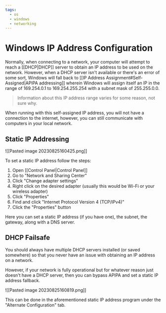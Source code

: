 ```yaml
---
tags:
  - os
  - windows
  - networking
---
```

# Windows IP Address Configuration

Normally, when connecting to a network, your computer will attempt to reach a [[DHCP|DHCP]] server to obtain an IP address to be used on the network. However, when a DHCP server isn't available or there's an error of some sort, Windows will fall back to [[IP Address Assignment#Self-Assigned|APIPA addressing]] wherein Windows will assign itself an IP in the range of 169.254.0.1 to 169.254.255.254 with a subnet mask of 255.255.0.0.

>Information about this IP address range varies for some reason, not sure why.

When running with this self-assigned IP address, you will not have a connection to the internet, however, you can still communicate with computers in your local network.

## Static IP Addressing

![[Pasted image 20230825160425.png]]

To set a static IP address follow the steps:

1. Open [[Control Panel|Control Panel]]
2. Go to "Network and Sharing Center"
3. Click "Change adapter settings"
4. Right click on the desired adapter (usually this would be Wi-Fi or your wireless adapter)
5. Click "Properties"
6. Find and click "Internet Protocol Version 4 (TCP/IPv4)"
7. Click the "Properties" button

Here you can set a static IP address (if you have one), the subnet, the gateway, along with a DNS server.

## DHCP Failsafe

You should always have multiple DHCP servers installed (or saved somewhere) so that you never have an issue with obtaining an IP address on a network.

However, if your network is fully operational but for whatever reason just doesn't have a DHCP server, then you can bypass APIPA and set a static IP address fallback.

![[Pasted image 20230825160819.png]]

This can be done in the aforementioned static IP address program under the "Alternate Configuration" tab.
